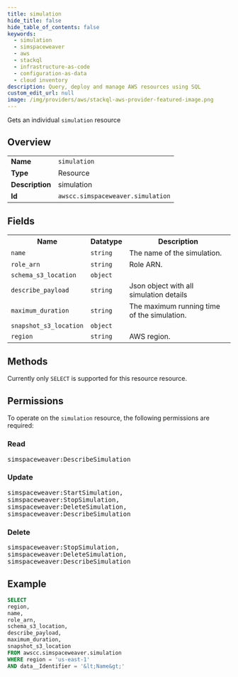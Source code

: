 ```yaml
---
title: simulation
hide_title: false
hide_table_of_contents: false
keywords:
  - simulation
  - simspaceweaver
  - aws
  - stackql
  - infrastructure-as-code
  - configuration-as-data
  - cloud inventory
description: Query, deploy and manage AWS resources using SQL
custom_edit_url: null
image: /img/providers/aws/stackql-aws-provider-featured-image.png
---
```

Gets an individual <code>simulation</code> resource

## Overview
<table><tbody>
<tr><td><b>Name</b></td><td><code>simulation</code></td></tr>
<tr><td><b>Type</b></td><td>Resource</td></tr>
<tr><td><b>Description</b></td><td>simulation</td></tr>
<tr><td><b>Id</b></td><td><code>awscc.simspaceweaver.simulation</code></td></tr>
</tbody></table>

## Fields
<table><tbody>
<tr><th>Name</th><th>Datatype</th><th>Description</th></tr>
<tr><td><code>name</code></td><td><code>string</code></td><td>The name of the simulation.</td></tr>
<tr><td><code>role_arn</code></td><td><code>string</code></td><td>Role ARN.</td></tr>
<tr><td><code>schema_s3_location</code></td><td><code>object</code></td><td></td></tr>
<tr><td><code>describe_payload</code></td><td><code>string</code></td><td>Json object with all simulation details</td></tr>
<tr><td><code>maximum_duration</code></td><td><code>string</code></td><td>The maximum running time of the simulation.</td></tr>
<tr><td><code>snapshot_s3_location</code></td><td><code>object</code></td><td></td></tr>
<tr><td><code>region</code></td><td><code>string</code></td><td>AWS region.</td></tr>

</tbody></table>

## Methods
Currently only <code>SELECT</code> is supported for this resource resource.

## Permissions

To operate on the <code>simulation</code> resource, the following permissions are required:

### Read
<pre>
simspaceweaver:DescribeSimulation</pre>

### Update
<pre>
simspaceweaver:StartSimulation,
simspaceweaver:StopSimulation,
simspaceweaver:DeleteSimulation,
simspaceweaver:DescribeSimulation</pre>

### Delete
<pre>
simspaceweaver:StopSimulation,
simspaceweaver:DeleteSimulation,
simspaceweaver:DescribeSimulation</pre>


## Example
```sql
SELECT
region,
name,
role_arn,
schema_s3_location,
describe_payload,
maximum_duration,
snapshot_s3_location
FROM awscc.simspaceweaver.simulation
WHERE region = 'us-east-1'
AND data__Identifier = '&lt;Name&gt;'
```
